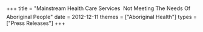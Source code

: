 +++
title = "Mainstream Health Care Services  Not Meeting The Needs Of Aboriginal People"
date = 2012-12-11
themes = ["Aboriginal Health"]
types = ["Press Releases"]
+++
